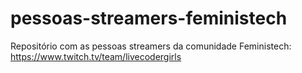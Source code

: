 # pessoas-streamers-feministech
Repositório com as pessoas streamers da comunidade Feministech: https://www.twitch.tv/team/livecodergirls
